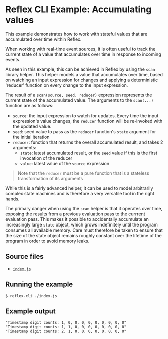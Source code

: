 # Reflex CLI Example: Accumulating values

This example demonstrates how to work with stateful values that are accumulated over time within Reflex.

When working with real-time event sources, it is often useful to track the current state of a value that accumulates over time in response to incoming events.

As seen in this example, this can be achieved in Reflex by using the `scan` library helper. This helper models a value that accumulates over time, based on watching an input expression for changes and applying a deterministic 'reducer' function on every change to the input expression.

The result of a `scan(source, seed, reducer)` expression represents the current state of the accumulated value. The arguments to the `scan(...)` function are as follows:

- `source`: the input expression to watch for updates. Every time the input expression's value changes, the `reducer` function will be re-invoked with the updated value.
- `seed`: seed value to pass as the `reducer` function's `state` argument for the initial iteration
- `reducer`: function that returns the overall accumulated result, and takes 2 arguments:
    - `state`: latest accumulated result, or the `seed` value if this is the first invocation of the reducer
    - `value`: latest value of the `source` expression
> Note that the `reducer` must be a pure function that is a stateless transformation of its arguments

While this is a fairly advanced helper, it can be used to model arbitrarily complex state machines and is therefore a very versatile tool in the right hands.

The primary danger when using the `scan` helper is that it operates over time, exposing the results from a previous evaluation pass to the currrent evaluation pass. This makes it possible to accidentally accumulate an increasingly large `state` object, which grows indefinitely until the program consumes all available memory. Care must therefore be taken to ensure that the size of the state object remains roughly constant over the lifetime of the program in order to avoid memory leaks.

## Source files

- [`index.js`](./index.js)

## Running the example

```shell
$ reflex-cli ./index.js
```

## Example output

```
"Timestamp digit counts: 1, 0, 0, 0, 0, 0, 0, 0, 0, 0"
"Timestamp digit counts: 1, 1, 0, 0, 0, 0, 0, 0, 0, 0"
"Timestamp digit counts: 2, 1, 0, 0, 0, 0, 0, 0, 0, 0"
```
